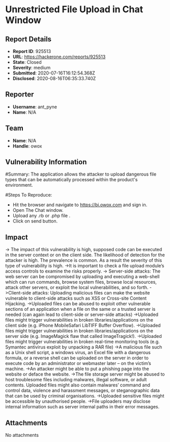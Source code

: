 # Unrestricted File Upload in Chat Window

## Report Details
- **Report ID**: 925513
- **URL**: https://hackerone.com/reports/925513
- **State**: Closed
- **Severity**: medium
- **Submitted**: 2020-07-16T16:12:54.368Z
- **Disclosed**: 2020-08-16T06:35:33.740Z

## Reporter
- **Username**: ant_pyne
- **Name**: N/A

## Team
- **Name**: N/A
- **Handle**: owox

## Vulnerability Information
#Summary:
The application allows the attacker to upload dangerous file types that can be automatically processed within the product's environment.

#Steps To Reproduce:
- Hit the browser and navigate to https://bi.owox.com and sign in.
- Open The Chat window.
- Upload any .rb or .php file .
- Click on send button.

## Impact

-> The impact of this vulnerability is high, supposed code can be executed in the server context or on the client side. The likelihood of detection for the
attacker is high. The prevalence is common. As a result the severity of this type of vulnerability is high.
->It is important to check a file upload module’s access controls to examine the risks properly.
-> Server-side attacks: The web server can be compromised by uploading and executing a web-shell which can run commands, browse system files,
browse local resources, attack other servers, or exploit the local vulnerabilities, and so forth.
->Client-side attacks: Uploading malicious files can make the website vulnerable to client-side attacks such as XSS or Cross-site Content Hijacking.
->Uploaded files can be abused to exploit other vulnerable sections of an application when a file on the same or a trusted server is needed (can again
lead to client-side or server-side attacks)
->Uploaded files might trigger vulnerabilities in broken libraries/applications on the client side (e.g. iPhone MobileSafari LibTIFF Buffer Overflow).
->Uploaded files might trigger vulnerabilities in broken libraries/applications on the server side (e.g. ImageMagick flaw that called ImageTragick!).
->Uploaded files might trigger vulnerabilities in broken real-time monitoring tools (e.g. Symantec antivirus exploit by unpacking a RAR file)
->A malicious file such as a Unix shell script, a windows virus, an Excel file with a dangerous formula, or a reverse shell can be uploaded on the server in
order to execute code by an administrator or webmaster later – on the victim’s machine.
->An attacker might be able to put a phishing page into the website or deface the website.
->The file storage server might be abused to host troublesome files including malwares, illegal software, or adult contents. Uploaded files might also
contain malwares’ command and control data, violence and harassment messages, or steganographic data that can be used by criminal organisations.
->Uploaded sensitive files might be accessible by unauthorised people.
->File uploaders may disclose internal information such as server internal paths in their error messages.

## Attachments
No attachments
